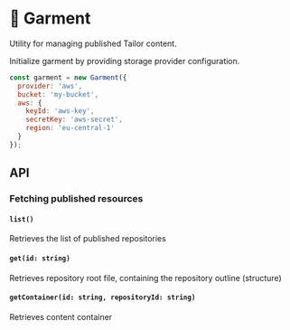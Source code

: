 # 👕 Garment

Utility for managing published Tailor content.

Initialize garment by providing storage provider configuration.

```js
const garment = new Garment({
  provider: 'aws',
  bucket: 'my-bucket',
  aws: {
    keyId: 'aws-key',
    secretKey: 'aws-secret',
    region: 'eu-central-1'
  }
});
```

## API

### Fetching published resources

#### `list()`
Retrieves the list of published repositories

#### `get(id: string)`
Retrieves repository root file, containing the repository outline (structure)

#### `getContainer(id: string, repositoryId: string)`
Retrieves content container
